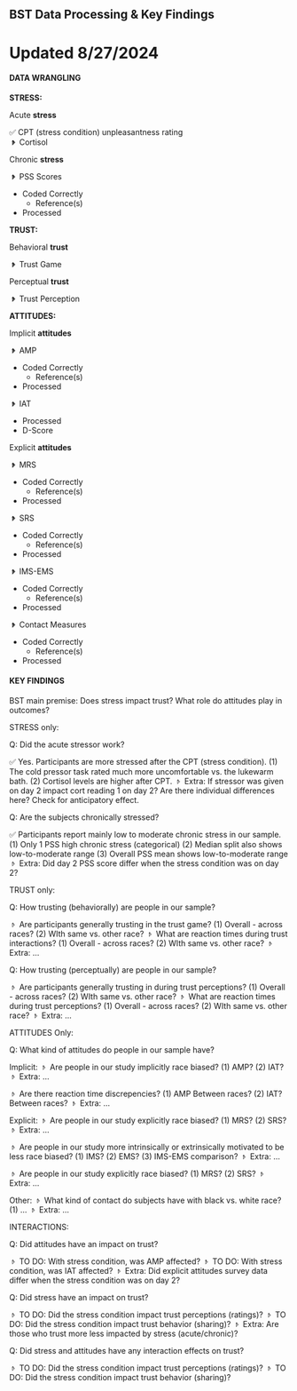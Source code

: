 ## BST Data Processing & Key Findings ####

# Updated 8/27/2024


#### DATA WRANGLING ####

**STRESS:** 

Acute **stress**

✅ CPT (stress condition) unpleasantness rating  
**𝤿**  Cortisol

Chronic **stress**

**𝤿**  PSS Scores

* Coded Correctly  
  * Reference(s)  
* Processed

**TRUST:** 

Behavioral **trust**

**𝤿** Trust Game

Perceptual **trust**

**𝤿** Trust Perception

**ATTITUDES:** 

Implicit **attitudes**

**𝤿** AMP

* Coded Correctly  
  * Reference(s)  
* Processed

**𝤿** IAT

* Processed  
* D-Score

Explicit **attitudes**

**𝤿** MRS

* Coded Correctly  
  * Reference(s)  
* Processed

**𝤿** SRS

* Coded Correctly  
  * Reference(s)  
* Processed

**𝤿** IMS-EMS

* Coded Correctly  
  * Reference(s)  
* Processed

**𝤿** Contact Measures

* Coded Correctly  
  * Reference(s)  
* Processed


#### KEY FINDINGS ####


BST main premise: Does stress impact trust?  What role do attitudes play in outcomes?


STRESS only: 

Q: Did the acute stressor work? 

✅ Yes. Participants are more stressed after the CPT (stress condition).
(1) The cold pressor task rated much more uncomfortable vs. the lukewarm bath.
(2) Cortisol levels are higher after CPT.
𝤿 Extra: If stressor was given on day 2 impact cort reading 1 on day 2?  Are there individual differences here?  Check for anticipatory effect.

Q: Are the subjects chronically stressed? 

✅ Participants report mainly low to moderate chronic stress in our sample.
(1) Only 1 PSS high chronic stress (categorical)
(2) Median split also shows low-to-moderate range
(3) Overall PSS mean shows low-to-moderate range
𝤿 Extra: Did day 2 PSS score differ when the stress condition was on day 2?



TRUST only: 

Q: How trusting (behaviorally) are people in our sample? 

𝤿 Are participants generally trusting in the trust game?
(1) Overall - across races?
(2) WIth same vs. other race?
𝤿 What are reaction times during trust interactions?
(1) Overall - across races?
(2) WIth same vs. other race?
𝤿 Extra: …

Q: How trusting (perceptually) are people in our sample? 

𝤿 Are participants generally trusting in during trust perceptions?
(1) Overall - across races?
(2) WIth same vs. other race?
𝤿 What are reaction times during trust perceptions?
(1) Overall - across races?
(2) WIth same vs. other race?
𝤿 Extra: …


ATTITUDES Only: 

Q: What kind of attitudes do people in our sample have? 

Implicit:
𝤿 Are people in our study implicitly race biased?
(1) AMP?
(2) IAT?
𝤿 Extra: …

𝤿 Are there reaction time discrepencies?
(1) AMP
Between races?
(2) IAT?
Between races?
𝤿 Extra: …

Explicit:
𝤿 Are people in our study explicitly race biased?
(1) MRS?
(2) SRS?
𝤿 Extra: …

𝤿 Are people in our study more intrinsically or extrinsically motivated to be less race biased?
(1) IMS?
(2) EMS?
(3) IMS-EMS comparison?
𝤿 Extra: …

𝤿 Are people in our study explicitly race biased?
(1) MRS?
(2) SRS?
𝤿 Extra: …

Other:
𝤿 What kind of contact do subjects have with black vs. white race?
(1) …
𝤿 Extra: …


INTERACTIONS: 


Q: Did attitudes have an impact on trust?

𝤿 TO DO: With stress condition, was AMP affected? 
𝤿 TO DO: With stress condition, was IAT affected?
𝤿 Extra: Did explicit attitudes survey data differ when the stress condition was on day 2?


Q: Did stress have an impact on trust?

𝤿 TO DO: Did the stress condition impact trust perceptions (ratings)?
𝤿 TO DO: Did the stress condition impact trust behavior (sharing)?
𝤿 Extra: Are those who trust more less impacted by stress (acute/chronic)?


Q: Did stress and attitudes have any interaction effects on trust?

𝤿 TO DO: Did the stress condition impact trust perceptions (ratings)?
𝤿 TO DO: Did the stress condition impact trust behavior (sharing)?




